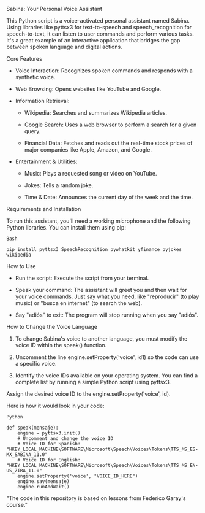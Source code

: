 Sabina: Your Personal Voice Assistant

This Python script is a voice-activated personal assistant named Sabina. Using libraries like pyttsx3 for text-to-speech and speech_recognition for speech-to-text, it can listen to user commands and perform various tasks. It's a great example of an interactive application that bridges the gap between spoken language and digital actions.

Core Features

- Voice Interaction: Recognizes spoken commands and responds with a synthetic voice.

- Web Browsing: Opens websites like YouTube and Google.

- Information Retrieval:

  - Wikipedia: Searches and summarizes Wikipedia articles.

  - Google Search: Uses a web browser to perform a search for a given query.

  - Financial Data: Fetches and reads out the real-time stock prices of major companies like Apple, Amazon, and Google.

- Entertainment & Utilities:

  - Music: Plays a requested song or video on YouTube.

  - Jokes: Tells a random joke.

  - Time & Date: Announces the current day of the week and the time.

Requirements and Installation

To run this assistant, you'll need a working microphone and the following Python libraries. You can install them using pip:

    Bash
    
    pip install pyttsx3 SpeechRecognition pywhatkit yfinance pyjokes wikipedia
    
How to Use

- Run the script: Execute the script from your terminal.

- Speak your command: The assistant will greet you and then wait for your voice commands. Just say what you need, like "reproducir" (to play music) or "busca en internet" (to search the web).

- Say "adiós" to exit: The program will stop running when you say "adiós".

How to Change the Voice Language

1. To change Sabina's voice to another language, you must modify the voice ID within the speak() function.

2. Uncomment the line engine.setProperty('voice', id1) so the code can use a specific voice.

3. Identify the voice IDs available on your operating system. You can find a complete list by running a simple Python script using pyttsx3.

  Assign the desired voice ID to the engine.setProperty('voice', id).

Here is how it would look in your code:

    Python
    
    def speak(mensaje):
        engine = pyttsx3.init()
        # Uncomment and change the voice ID
        # Voice ID for Spanish: "HKEY_LOCAL_MACHINE\SOFTWARE\Microsoft\Speech\Voices\Tokens\TTS_MS_ES-MX_SABINA_11.0"
        # Voice ID for English: "HKEY_LOCAL_MACHINE\SOFTWARE\Microsoft\Speech\Voices\Tokens\TTS_MS_EN-US_ZIRA_11.0"
        engine.setProperty('voice', "VOICE_ID_HERE")
        engine.say(mensaje)
        engine.runAndWait()

"The code in this repository is based on lessons from Federico Garay's course."
